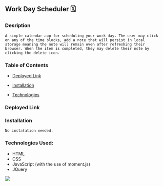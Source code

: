 
## Work Day Scheduler 🗓


### Desription
```
A simple calendar app for scheduling your work day. The user may click on any of the time blocks, add a note that will persist in local storage meaning the note will remain even after refreshing their browser. When the item is completed, they may delete their note by clicking the delete icon.   
```


### Table of Contents
 
* [Deployed Link](#Deployed-Link)

* [Installation](#Installation)
    


* [Technologies](#Technologies-Used)
 
  
### Deployed Link
    
   


### Installation
```
No instalation needed. 
```

### Technologies Used:
 - HTML
 - CSS
 - JavaScript (with the use of moment.js)
 - JQuery

![](homenotetaker.png)
